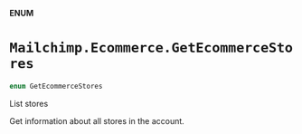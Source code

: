 **ENUM**

# `Mailchimp.Ecommerce.GetEcommerceStores`

```swift
enum GetEcommerceStores
```

List stores

Get information about all stores in the account.
